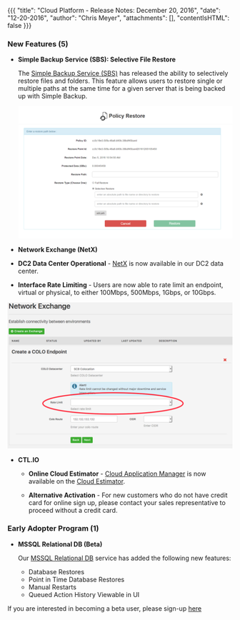 {{{
"title": "Cloud Platform - Release Notes: December 20, 2016",
"date": "12-20-2016",
"author": "Chris Meyer",
"attachments": [],
"contentIsHTML": false
}}}

### New Features (5)
* __Simple Backup Service (SBS): Selective File Restore__

	The [Simple Backup Service (SBS)](https://www.ctl.io/simple-backup-service/) has released the ability to selectively restore files and folders. This feature allows users to restore single or multiple paths at the same time for a given server that is being backed up with Simple Backup.<p>

	![SBS Policy Restore Screenshot](../../images/2016-12-20_ReleaseNotes1.png)


*	__Network Exchange (NetX)__

  - __DC2 Data Center Operational__ - [NetX](https://www.ctl.io/network-exchange/) is now available in our DC2 data center.

  - __Interface Rate Limiting__ - Users are now able to rate limit an endpoint, virtual or physical, to either 100Mbps, 500Mbps, 1Gbps, or 10Gbps.<p>

  ![NetX Interface Rate Limiting Screenshot](../../images/2016-12-20_ReleaseNotes2.png)

* __CTL.IO__

	- __Online Cloud Estimator__ - [Cloud Application Manager](/cloud-application-manager/) is now available on the [Cloud Estimator](/estimator/).

	- __Alternative Activation__ - For new customers who do not have credit card for online sign up, please contact your sales representative to proceed without a credit card.


### Early Adopter Program (1)

* __MSSQL Relational DB (Beta)__

  Our [MSSQL Relational DB](https://www.ctl.io/relational-database/relational-db-mssql/) service has added the following new features:
	- Database Restores
	- Point in Time Database Restores
	- Manual Restarts
	- Queued Action History Viewable in UI<p>

 If you are interested in becoming a beta user, please sign-up [here](https://www.ctl.io/relational-database/relational-db-mssql/)
